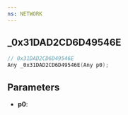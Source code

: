 ```yaml
---
ns: NETWORK
---
```

## _0x31DAD2CD6D49546E

```c
// 0x31DAD2CD6D49546E
Any _0x31DAD2CD6D49546E(Any p0);
```

## Parameters
* **p0**:
